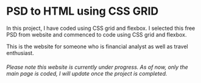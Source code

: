 # PSD to HTML using CSS GRID
In this project, I have coded using CSS grid and flexbox. I selected this free PSD from website and commenced to code using CSS grid and flexbox.

This is the website for someone who is financial analyst as well as travel enthusiast.

###### Please note this website is currently under progress. As of now, only the main page is coded, I will update once the project is completed.
